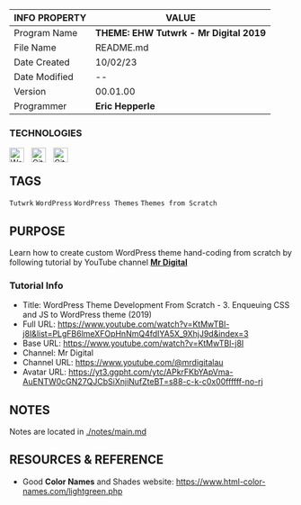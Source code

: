 | INFO PROPERTY | VALUE                                   |
| ------------- | --------------------------------------- |
| Program Name  | **THEME: EHW Tutwrk - Mr Digital 2019** |
| File Name     | README.md                               |
| Date Created  | 10/02/23                                |
| Date Modified | --                                      |
| Version       | 00.01.00                                |
| Programmer    | **Eric Hepperle**                       |

### TECHNOLOGIES

<img align="left" alt="WordPress" title="WordPress" width="26px" src="https://cdn.jsdelivr.net/gh/devicons/devicon/icons/wordpress/wordpress-original.svg" style="padding-right:10px;" />

<img align="left" alt="Git" title="Git" width="26px" src="https://cdn.jsdelivr.net/gh/devicons/devicon/icons/git/git-original.svg" style="padding-right:10px;" />

<img align="left" alt="GitHub" title="GitHub" width="26px" src="https://user-images.githubusercontent.com/3369400/139448065-39a229ba-4b06-434b-bc67-616e2ed80c8f.png" style="padding-right:10px;" />

<br>

## TAGS

`Tutwrk` `WordPress` `WordPress Themes` `Themes from Scratch`


## PURPOSE

Learn how to create custom WordPress theme hand-coding from scratch by following tutorial by YouTube channel **[Mr Digital](https://www.youtube.com/@mrdigitalau)**


### Tutorial Info

- Title: WordPress Theme Development From Scratch - 3.  Enqueuing CSS and JS to WordPress theme (2019)
- Full URL: https://www.youtube.com/watch?v=KtMwTBl-j8I&list=PLgFB6lmeXFOpHnNmQ4fdIYA5X_9XhjJ9d&index=3
- Base URL: https://www.youtube.com/watch?v=KtMwTBl-j8I
- Channel: Mr Digital
- Channel URL: https://www.youtube.com/@mrdigitalau
- Avatar URL: https://yt3.ggpht.com/ytc/APkrFKbYApVma-AuENTW0cGN27QJCbSiXnjiNufZteBT=s88-c-k-c0x00ffffff-no-rj

## NOTES

Notes are located in [./notes/main.md](./notes/main.md)

## RESOURCES & REFERENCE

- Good **Color Names** and Shades website: https://www.html-color-names.com/lightgreen.php